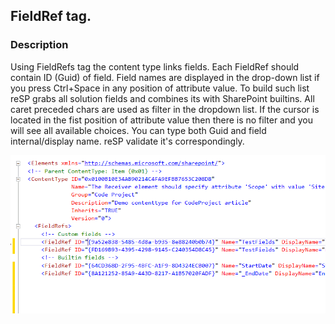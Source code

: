 ## FieldRef tag.

### Description
Using FieldRefs tag the content type links fields. Each FieldRef should contain ID (Guid) of field.
Field names are displayed in the drop-down list if you press Ctrl+Space in any position of attribute value.
To build such list reSP grabs all solution fields and combines its with SharePoint builtins.
All caret preceded chars are used as filter in the dropdown list.
If the cursor is located in the fist position of attribute value then there is no filter and you will see all available choices.
You can type both Guid and field internal/display name. reSP validate it's correspondingly.

![FieldRef tag image](../../../assets/fieldref.gif)